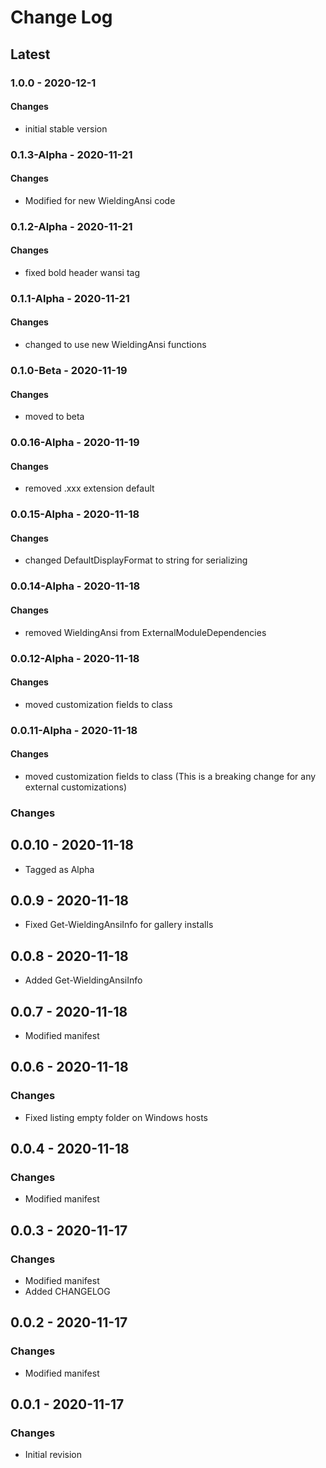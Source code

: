 Change Log
=======

## **Latest**

### 1.0.0 - 2020-12-1
#### Changes
- initial stable version

### 0.1.3-Alpha - 2020-11-21
#### Changes
- Modified for new WieldingAnsi code

### 0.1.2-Alpha - 2020-11-21
#### Changes
- fixed bold header wansi tag

### 0.1.1-Alpha - 2020-11-21
#### Changes
- changed to use new WieldingAnsi functions

### 0.1.0-Beta - 2020-11-19
#### Changes
- moved to beta

### 0.0.16-Alpha - 2020-11-19
#### Changes
- removed .xxx extension default

### 0.0.15-Alpha - 2020-11-18
#### Changes
- changed DefaultDisplayFormat to string for serializing

### 0.0.14-Alpha - 2020-11-18
#### Changes
- removed WieldingAnsi from ExternalModuleDependencies

### 0.0.12-Alpha - 2020-11-18
#### Changes
- moved customization fields to class

### 0.0.11-Alpha - 2020-11-18
#### Changes
- moved customization fields to class (This is a breaking change for any external customizations)

### Changes
## 0.0.10 - 2020-11-18
- Tagged as Alpha

## 0.0.9 - 2020-11-18
- Fixed Get-WieldingAnsiInfo for gallery installs

## 0.0.8 - 2020-11-18
- Added Get-WieldingAnsiInfo

## 0.0.7 - 2020-11-18
- Modified manifest

## 0.0.6 - 2020-11-18
### Changes
- Fixed listing empty folder on Windows hosts

## 0.0.4 - 2020-11-18
### Changes
- Modified manifest
 
## 0.0.3 - 2020-11-17
### Changes
- Modified manifest
- Added CHANGELOG

## 0.0.2 - 2020-11-17
### Changes
- Modified manifest

## 0.0.1 - 2020-11-17
### Changes
- Initial revision 

